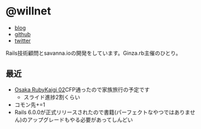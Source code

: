 # @willnet

- [blog](https://blog.willnet.in/)
- [github](https://github.com/willnet)
- [twitter](https://twitter.com/netwillnet)

Rails技術顧問とsavanna.ioの開発をしています。Ginza.rb主催のひとり。

## 最近

- [Osaka RubyKaigi 02](http://regional.rubykaigi.org/osaka02/)CFP通ったので家族旅行の予定です
  - スライド進捗2割くらい
- コモン先+=1
- Rails 6.0.0が正式リリースされたので書籍(パーフェクトなやつではありません)のアップグレードもやる必要があってしんどい
